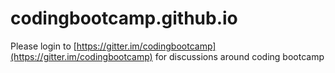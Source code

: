 # codingbootcamp.github.io
Please login to [https://gitter.im/codingbootcamp](https://gitter.im/codingbootcamp) for discussions around coding bootcamp
